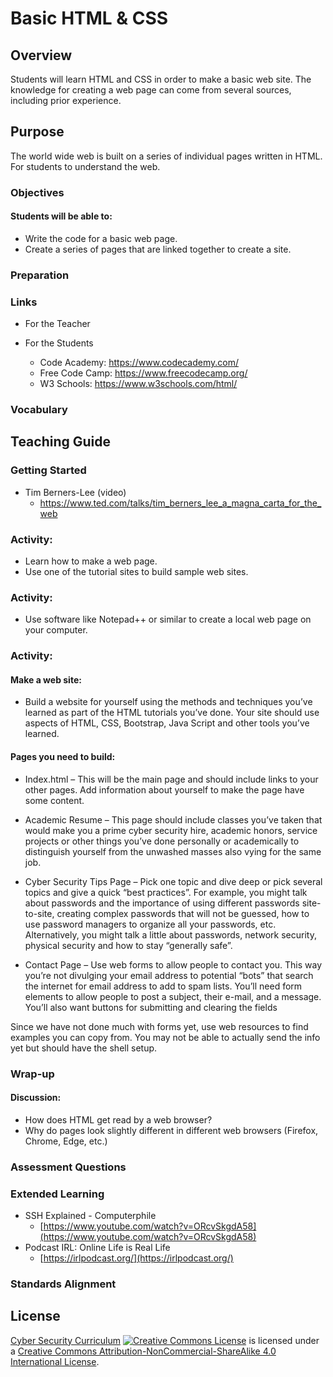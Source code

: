 # Basic HTML & CSS
## Overview
Students will learn HTML and CSS in order to make a basic web site. The knowledge for creating a web page can come from several sources, including prior experience.

## Purpose
The world wide web is built on a series of individual pages written in HTML.  For students to understand the web.

### Objectives
#### Students will be able to:
- Write the code for a basic web page.
- Create a series of pages that are linked together to create a site.

### Preparation

### Links
- For the Teacher

- For the Students
	- Code Academy: https://www.codecademy.com/
	- Free Code Camp: https://www.freecodecamp.org/
	- W3 Schools: https://www.w3schools.com/html/

### Vocabulary

## Teaching Guide
### Getting Started
- Tim Berners-Lee (video)
	- https://www.ted.com/talks/tim_berners_lee_a_magna_carta_for_the_web

### Activity:
- Learn how to make a web page.  
- Use one of the tutorial sites to build sample web sites.

### Activity:
- Use software like Notepad++ or similar to create a local web page on your computer.

### Activity:
#### Make a web site:
- Build a website for yourself using the methods and techniques you’ve learned as part of the HTML tutorials you’ve done.  Your site should use aspects of HTML, CSS, Bootstrap, Java Script and other tools you’ve learned.

#### Pages you need to build:
- Index.html – This will be the main page and should include links to your other pages.  Add information about yourself to make the page have some content.

- Academic Resume – This page should include classes you’ve taken that would make you a prime cyber security hire, academic honors, service projects or other things you’ve done personally or academically to distinguish yourself from the unwashed masses also vying for the same job.

- Cyber Security Tips Page – Pick one topic and dive deep or pick several topics and give a quick “best practices”.  For example, you might talk about passwords and the importance of using different passwords site-to-site, creating complex passwords that will not be guessed, how to use password managers to organize all your passwords, etc.  Alternatively, you might talk a little about passwords, network security, physical security and how to stay “generally safe”.

- Contact Page – Use web forms to allow people to contact you.  This way you’re not divulging your email address to potential “bots” that search the internet for email address to add to spam lists.  You’ll need form elements to allow people to post a subject, their e-mail, and a message.  You’ll also want buttons for submitting and clearing the fields

Since we have not done much with forms yet, use web resources to find examples you can copy from.  You may not be able to actually send the info yet but should have the shell setup.

### Wrap-up
#### Discussion:
- How does HTML get read by a web browser?
- Why do pages look slightly different in different web browsers (Firefox, Chrome, Edge, etc.)

### Assessment Questions

### Extended Learning
- SSH Explained - Computerphile
 	- [https://www.youtube.com/watch?v=ORcvSkgdA58](https://www.youtube.com/watch?v=ORcvSkgdA58)
- Podcast IRL: Online Life is Real Life
	- [https://irlpodcast.org/](https://irlpodcast.org/)
### Standards Alignment

## License
[Cyber Security Curriculum](https://github.com/DerekBabb/CyberSecurity) <a rel="license" href="http://creativecommons.org/licenses/by-nc-sa/4.0/"><img alt="Creative Commons License" style="border-width:0" src="https://i.creativecommons.org/l/by-nc-sa/4.0/88x31.png" /></a> is licensed under a <a rel="license" href="http://creativecommons.org/licenses/by-nc-sa/4.0/">Creative Commons Attribution-NonCommercial-ShareAlike 4.0 International License</a>.
